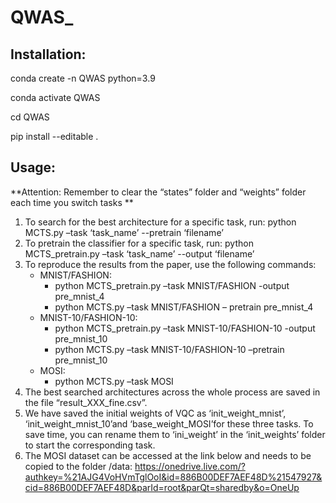 # QWAS_

## Installation: 
conda create -n QWAS python=3.9 

conda activate QWAS 

cd QWAS 

pip install --editable .

## Usage: 
**Attention: Remember to clear the “states” folder and “weights” folder each time you switch tasks **
1) To search for the best architecture for a specific task, run: 
python MCTS.py –task ‘task_name’ --pretrain ‘filename’
2) To pretrain the classifier for a specific task, run: 
python MCTS_pretrain.py –task ‘task_name’ --output ‘filename’
3) To reproduce the results from the paper, use the following commands:
   - MNIST/FASHION:
      - python MCTS_pretrain.py –task MNIST/FASHION -output pre_mnist_4
      - python MCTS.py –task MNIST/FASHION – pretrain pre_mnist_4
   - MNIST-10/FASHION-10:
      - python MCTS_pretrain.py –task MNIST-10/FASHION-10 -output pre_mnist_10
      - python MCTS.py –task MNIST-10/FASHION-10 –pretrain pre_mnist_10 
   - MOSI:
      - python MCTS.py –task MOSI 
4) The best searched architectures across the whole process are saved 
in the file “result_XXX_fine.csv”.
5) We have saved the initial weights of VQC as ‘init_weight_mnist’, 
‘init_weight_mnist_10’and ‘base_weight_MOSI’for these three 
tasks.  To save time, you can rename them to ‘ini_weight’ in the 
‘init_weights’ folder to start the corresponding task.
6) The MOSI dataset can be accessed at the link below and needs to be copied 
to the folder /data:
https://onedrive.live.com/?authkey=%21AJG4VoHVmTglOoI&id=886B00DEF7AEF48D%21547927&cid=886B00DEF7AEF48D&parId=root&parQt=sharedby&o=OneUp  
